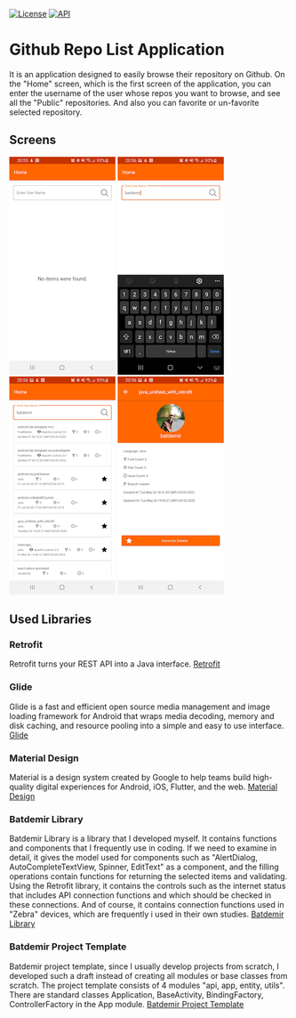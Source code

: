 [![License](https://img.shields.io/badge/License-Apache%202.0-blue.svg)](https://opensource.org/licenses/Apache-2.0)
[![API](https://img.shields.io/badge/API-26%2B-red.svg?style=flat)](https://android-arsenal.com/api?level=26)
# Github Repo List Application
It is an application designed to easily browse their repository on Github. On the "Home" screen, 
which is the first screen of the application, you can enter the username of the user whose repos 
you want to browse, and see all the "Public" repositories. And also you can favorite or un-favorite 
selected repository.
## Screens
![Main Screen Empty](/screens/Screenshot_20200814_205539_Github_Repo.png) ![Main Screen Search](/screens/Screenshot_20200814_205602_Github_Repo.png)
![Main Screen Result](/screens/Screenshot_20200814_205609_Github_Repo.png) ![Detail Screen](/screens/Screenshot_20200814_205616_Github_Repo.png)
## Used Libraries
### Retrofit
Retrofit turns your REST API into a Java interface.
[Retrofit](https://square.github.io/retrofit/)
### Glide
Glide is a fast and efficient open source media management and image loading framework for Android 
that wraps media decoding, memory and disk caching, and resource pooling into a simple and easy to 
use interface.
[Glide](http://bumptech.github.io/glide/)
### Material Design
Material is a design system created by Google to help teams build high-quality digital experiences 
for Android, iOS, Flutter, and the web.
[Material Design](https://material.io/)
### Batdemir Library
Batdemir Library is a library that I developed myself. It contains functions and components that I 
frequently use in coding. If we need to examine in detail, it gives the model used for components 
such as "AlertDialog, AutoCompleteTextView, Spinner, EditText" as a component, and the filling 
operations contain functions for returning the selected items and validating. Using the Retrofit 
library, it contains the controls such as the internet status that includes API connection functions 
and which should be checked in these connections. And of course, it contains connection functions 
used in "Zebra" devices, which are frequently i used in their own studies.
[Batdemir Library](https://github.com/batdemirorg/android.batdemir.library)
### Batdemir Project Template
Batdemir project template, since I usually develop projects from scratch, I developed such a draft 
instead of creating all modules or base classes from scratch. The project template consists of 4 
modules "api, app, entity, utils". There are standard classes Application, BaseActivity, 
BindingFactory, ControllerFactory in the App module.
[Batdemir Project Template](https://github.com/batdemirorg/android.batdemir.template.project)